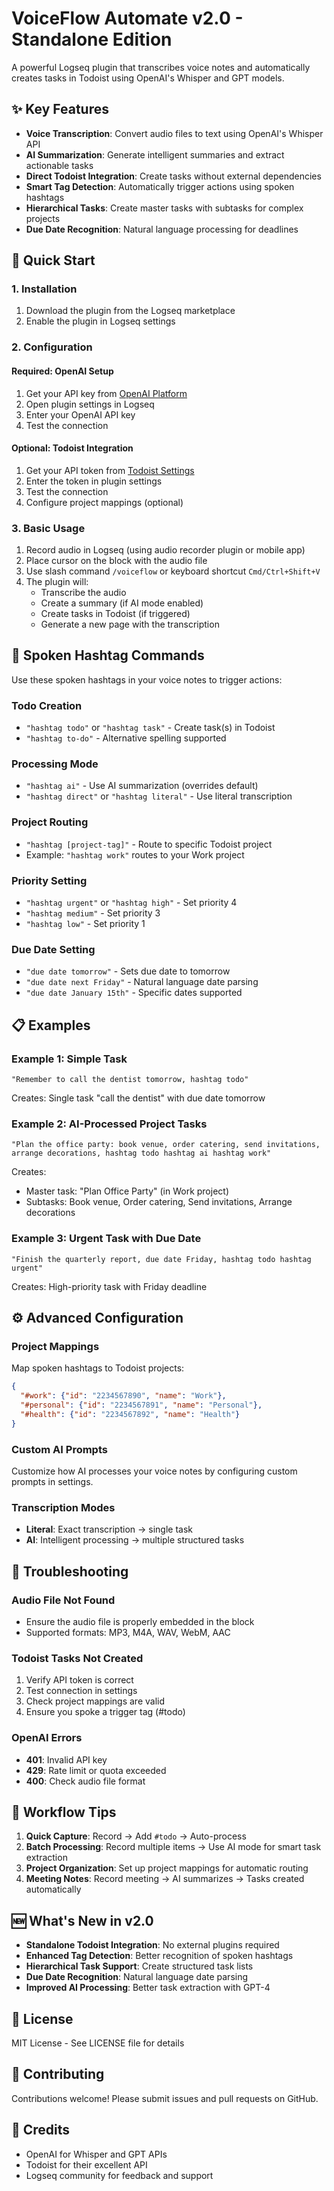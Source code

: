 # VoiceFlow Automate v2.0 - Standalone Edition

A powerful Logseq plugin that transcribes voice notes and automatically creates tasks in Todoist using OpenAI's Whisper and GPT models.

## ✨ Key Features

- **Voice Transcription**: Convert audio files to text using OpenAI's Whisper API
- **AI Summarization**: Generate intelligent summaries and extract actionable tasks
- **Direct Todoist Integration**: Create tasks without external dependencies
- **Smart Tag Detection**: Automatically trigger actions using spoken hashtags
- **Hierarchical Tasks**: Create master tasks with subtasks for complex projects
- **Due Date Recognition**: Natural language processing for deadlines

## 🚀 Quick Start

### 1. Installation

1. Download the plugin from the Logseq marketplace
2. Enable the plugin in Logseq settings

### 2. Configuration

#### Required: OpenAI Setup
1. Get your API key from [OpenAI Platform](https://platform.openai.com/api-keys)
2. Open plugin settings in Logseq
3. Enter your OpenAI API key
4. Test the connection

#### Optional: Todoist Integration
1. Get your API token from [Todoist Settings](https://todoist.com/app/settings/integrations/developer)
2. Enter the token in plugin settings
3. Test the connection
4. Configure project mappings (optional)

### 3. Basic Usage

1. Record audio in Logseq (using audio recorder plugin or mobile app)
2. Place cursor on the block with the audio file
3. Use slash command `/voiceflow` or keyboard shortcut `Cmd/Ctrl+Shift+V`
4. The plugin will:
   - Transcribe the audio
   - Create a summary (if AI mode enabled)
   - Create tasks in Todoist (if triggered)
   - Generate a new page with the transcription

## 🎯 Spoken Hashtag Commands

Use these spoken hashtags in your voice notes to trigger actions:

### Todo Creation
- `"hashtag todo"` or `"hashtag task"` - Create task(s) in Todoist
- `"hashtag to-do"` - Alternative spelling supported

### Processing Mode
- `"hashtag ai"` - Use AI summarization (overrides default)
- `"hashtag direct"` or `"hashtag literal"` - Use literal transcription

### Project Routing
- `"hashtag [project-tag]"` - Route to specific Todoist project
- Example: `"hashtag work"` routes to your Work project

### Priority Setting
- `"hashtag urgent"` or `"hashtag high"` - Set priority 4
- `"hashtag medium"` - Set priority 3
- `"hashtag low"` - Set priority 1

### Due Date Setting
- `"due date tomorrow"` - Sets due date to tomorrow
- `"due date next Friday"` - Natural language date parsing
- `"due date January 15th"` - Specific dates supported

## 📋 Examples

### Example 1: Simple Task
```
"Remember to call the dentist tomorrow, hashtag todo"
```
Creates: Single task "call the dentist" with due date tomorrow

### Example 2: AI-Processed Project Tasks
```
"Plan the office party: book venue, order catering, send invitations, arrange decorations, hashtag todo hashtag ai hashtag work"
```
Creates:
- Master task: "Plan Office Party" (in Work project)
- Subtasks: Book venue, Order catering, Send invitations, Arrange decorations

### Example 3: Urgent Task with Due Date
```
"Finish the quarterly report, due date Friday, hashtag todo hashtag urgent"
```
Creates: High-priority task with Friday deadline

## ⚙️ Advanced Configuration

### Project Mappings

Map spoken hashtags to Todoist projects:

```json
{
  "#work": {"id": "2234567890", "name": "Work"},
  "#personal": {"id": "2234567891", "name": "Personal"},
  "#health": {"id": "2234567892", "name": "Health"}
}
```

### Custom AI Prompts

Customize how AI processes your voice notes by configuring custom prompts in settings.

### Transcription Modes

- **Literal**: Exact transcription → single task
- **AI**: Intelligent processing → multiple structured tasks

## 🔧 Troubleshooting

### Audio File Not Found
- Ensure the audio file is properly embedded in the block
- Supported formats: MP3, M4A, WAV, WebM, AAC

### Todoist Tasks Not Created
1. Verify API token is correct
2. Test connection in settings
3. Check project mappings are valid
4. Ensure you spoke a trigger tag (#todo)

### OpenAI Errors
- **401**: Invalid API key
- **429**: Rate limit or quota exceeded
- **400**: Check audio file format

## 📝 Workflow Tips

1. **Quick Capture**: Record → Add `#todo` → Auto-process
2. **Batch Processing**: Record multiple items → Use AI mode for smart task extraction
3. **Project Organization**: Set up project mappings for automatic routing
4. **Meeting Notes**: Record meeting → AI summarizes → Tasks created automatically

## 🆕 What's New in v2.0

- **Standalone Todoist Integration**: No external plugins required
- **Enhanced Tag Detection**: Better recognition of spoken hashtags
- **Hierarchical Task Support**: Create structured task lists
- **Due Date Recognition**: Natural language date parsing
- **Improved AI Processing**: Better task extraction with GPT-4

## 📄 License

MIT License - See LICENSE file for details

## 🤝 Contributing

Contributions welcome! Please submit issues and pull requests on GitHub.

## 🙏 Credits

- OpenAI for Whisper and GPT APIs
- Todoist for their excellent API
- Logseq community for feedback and support